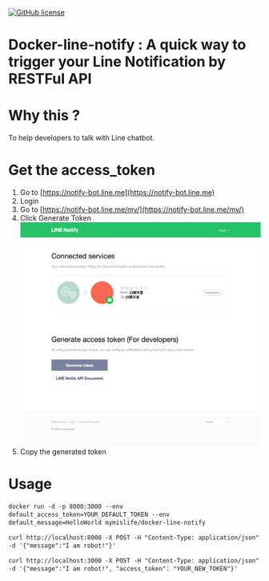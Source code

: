 [![GitHub license](https://img.shields.io/badge/license-MIT-blue.svg)](https://raw.githubusercontent.com/o1lab/xmysql/master/LICENSE)

# Docker-line-notify : A quick way to trigger your Line Notification by RESTFul API

# Why this ?

To help developers to talk with Line chatbot.

# Get the access_token
1. Go to [https://notify-bot.line.me](https://notify-bot.line.me)
2. Login
3. Go to [https://notify-bot.line.me/my/](https://notify-bot.line.me/my/) 
4. Click Generate Token ![image](step3.png)
5. Copy the generated token

# Usage

```
docker run -d -p 8000:3000 --env default_access_token=YOUR_DEFAULT_TOKEN --env default_message=HelloWorld mymislife/docker-line-notify
```
```
curl http://localhost:8000 -X POST -H "Content-Type: application/json" -d '{"message":"I am robot!"}'
```
```
curl http://localhost:3000 -X POST -H "Content-Type: application/json" -d '{"message":"I am robot!", "access_token": "YOUR_NEW_TOKEN"}'
```

